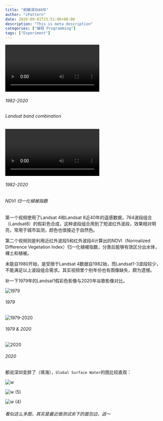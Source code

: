 ```yaml
---
title: "俯瞰深圳40年"
author: "iPattern"
date: 2020-09-01T23:51:00+08:00
description: "This is meta description"
categories: ["编程 Programming"]
tags: ["Experiment"]
---
```




<video src="/Volumes/EX60/SZ/Landsat1982-2020.mp4"></video>

###### 1982-2020

###### Landsat band combination

<video src="/Volumes/EX60/SZ/LandsatNDVI1982-2020.mp4"></video>

###### 1982-2020

###### NDVI 归一化植被指数

第一个视频使用了Landsat 4和Landsat 8近40年的遥感数据，764波段组合（Landsat8）的假彩色合成，这种波段组合用到了短波红外波段，效果相对明亮，常用于城市监测，颜色也很接近于自然色。

第二个视频则是利用近红外波段5和红外波段4计算出的NDVI（Normalized Difference Vegetation Index）归一化植被指数，分类后能够有效区分出水体，裸土和植被。

未能自1980开始，是受限于Landsat 4数据自1982始，而Landsat1-3波段较少，不能满足以上波段组合需求。其实视频里个别年份也有图像缺失，颇为遗憾。

补一下1979年的Landsat1假彩色影像与2020年谷歌影像对比。

![1979](https://tva1.sinaimg.cn/large/007S8ZIlgy1gibi3ou9j5j31it0u04qx.jpg)

###### 1979

![1979-2020](/Volumes/EX60/SZ/1979-2020.png)

###### 1979 & 2020

![2020](/Volumes/EX60/SZ/2020.png)

###### 2020



都说深圳变胖了（填海），`Global Surface Water`的图比较直观：



![w](https://tva1.sinaimg.cn/large/007S8ZIlgy1gibil18yicj31py0u0tdv.jpg)

![w (5)](https://tva1.sinaimg.cn/large/007S8ZIlgy1gibio8id9vj31q60u07wh.jpg)

![w (4)](https://tva1.sinaimg.cn/large/007S8ZIlgy1gibip9vl7vj31q10u0x1m.jpg)



###### 看似这么多图，其实是最近做测试余下的面包边，逃～